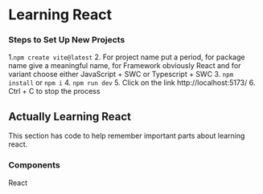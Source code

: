 
# Learning React

### Steps to Set Up New Projects
1.`` npm create vite@latest ``
2. For project name put a period, for package name give a meaningful name, for Framework obviously React and for variant choose either JavaScript + SWC or Typescript + SWC 
3. ``npm install`` or ``npm i``
4. ``npm run dev``
5. Click on the link http://localhost:5173/
6. Ctrl + C to stop the process

## Actually Learning React
This section has code to help remember important parts about learning react.

### Components
React 
<!--stackedit_data:
eyJoaXN0b3J5IjpbLTc3NzgyNjExNywtMTYzMDQ2NzE4Niw0OT
c4MTg4MTBdfQ==
-->